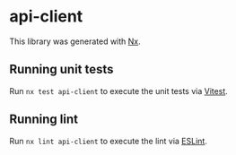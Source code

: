 # api-client

This library was generated with [Nx](https://nx.dev).

## Running unit tests

Run `nx test api-client` to execute the unit tests via [Vitest](https://vitest.dev/).

## Running lint

Run `nx lint api-client` to execute the lint via [ESLint](https://eslint.org/).
